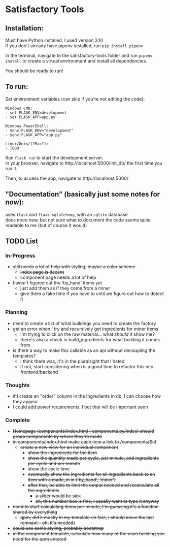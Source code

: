 
# Satisfactory Tools

## Installation:
Must have Python installed, I used version 3.10  
If you don't already have pipenv installed, run `pip install pipenv`

In the terminal, navigate to the satisfactory-tools folder and run `pipenv install` to create a virtual environment and install all dependencies.

You should be ready to run!

## To run:
Set environment variables (can skip if you're not editing the code):

    Windows CMD:
    - set FLASK_ENV=development
    - set FLASK_APP=app.py

    Windows PowerShell:
    - $env:FLASK_ENV="development"
    - $env:FLASK_APP="app.py"

    Linux/Unix/(?Mac?):
    - TODO

Run `flask run` to start the development server.  
In your browser, navigate to http://localhost:5000/init_db/ the first time you run it.

Then, to access the app, navigate to http://localhost:5000/


## "Documentation" (basically just some notes for now):

uses `flask` and `flask-sqlalchemy`, with an `sqlite` database  
does more now, but not sure what to document 
the code seems quite readable to me (but of course it would)


## TODO List

### In-Progress
- ~~still needs a lot of help with styling, maybe a color scheme~~
    - ~~index page is decent~~
    - component page needs a lot of help
- haven't figured out the 'by_hand' items yet
    - just add them as if they come from a miner
    - give them a fake time if you have to until we figure out how to detect it

### Planning
- need to create a list of what buildings you need to create the factory
- get an error when I try and recursively get ingredients for miner items
    - I'm trying to click on the raw material... what _should_ it show me?
    - there's also a check in build_ingredients for what building it comes from
- is there a way to make this callable as an api without decoupling the templates?
    - I think there was, it's in the pluralsight that I hated
    - if not, start considering when is a good time to refactor this into frontend/backend

### Thoughts
- if I create an "order" column in the Ingredients in db, I can choose how they appear
- I could add power requirements, I bet that will be important soon

### Complete
- ~~Homepage (components/index.html | components.py/index) should group components by where they're made~~
- ~~in components/index.html make each item a link to /components/$id~~
    - ~~create a new view for an individual component~~
        - ~~show the ingredients for the item~~
        - ~~show the quantity made per cycle, per minute, and ingredients per cycle and per minute~~
        - ~~show the cycle time~~
        - ~~eventually show the ingredients for all ingredients back to an item with a made_in in ('by_hand', 'miner')~~
        - ~~after that, be able to limit the output needed and recalculate all the ingredients~~
            - ~~a slider would be sick~~
            - ~~eh, this number box is fine, I usually want to type it anyway~~
- ~~need to start calculating items per minute, I'm guessing it's a function shared by everything~~
    - ~~qpm; did it mostly in my template (in fact, I should move the last remnant - oh, it's needed)~~
- ~~could use some styling, probably bootstrap~~
- ~~in the component template, calculate how many of the main building you need for the qpm entered~~